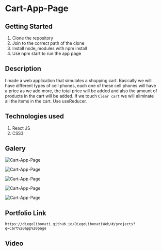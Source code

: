# Cart-App-Page

## Getting Started

1. Clone the repository
2. Join to the correct path of the clone
3. Install node_modules with npm install
4. Use npm start to run the app page

## Description

I made a web application that simulates a shopping cart. Basically we will have different types of cell phones, each one of these cell phones will have a price as we add more, the total price will be added and also the amount of products in the cart will be added. If we touch `Clear cart` we will eliminate all the items in the cart. Use useReducer.

## Technologies used

1. React JS
2. CSS3

## Galery

![Cart-App-Page](https://raw.githubusercontent.com/DiegoLibonati/DiegoLibonatiWeb/main/data/projects/React/Imagenes/cartreact-0.jpg)

![Cart-App-Page](https://raw.githubusercontent.com/DiegoLibonati/DiegoLibonatiWeb/main/data/projects/React/Imagenes/cartreact-1.jpg)

![Cart-App-Page](https://raw.githubusercontent.com/DiegoLibonati/DiegoLibonatiWeb/main/data/projects/React/Imagenes/cartreact-2.jpg)

![Cart-App-Page](https://raw.githubusercontent.com/DiegoLibonati/DiegoLibonatiWeb/main/data/projects/React/Imagenes/cartreact-3.jpg)

![Cart-App-Page](https://raw.githubusercontent.com/DiegoLibonati/DiegoLibonatiWeb/main/data/projects/React/Imagenes/cartreact-4.jpg)

## Portfolio Link

`https://diegolibonati.github.io/DiegoLibonatiWeb/#/projects?q=Cart%20app%20page`

## Video
